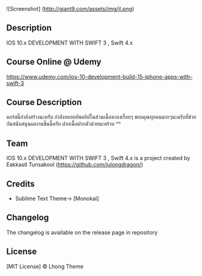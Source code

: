 ![Screenshot] (http://giant9.com/assets/img/jl.png)

## Description
 IOS 10.x DEVELOPMENT WITH SWIFT 3 , Swift 4.x 

## Course Online @ Udemy
 https://www.udemy.com/ios-10-development-build-15-iphone-apps-with-swift-3

## Course Description
คอร์สนี้กำลังสร้างนะครับ กำลังทยอยอัพคลิปในส่วนเนื้อหาลงเรื่อยๆ
ขอบคุณทุกคนมากๆนะครับที่ช่วยกันสนับสนุนผลงานชิ้นนี้ครับ 
ฝากเนื้อฝากตัวด้วยนะคร้าบ ^^


## Team

 IOS 10.x DEVELOPMENT WITH SWIFT 3 , Swift 4.x
 is a project created by Eakkasit Tunsakool (https://github.com/julongdragon/)


## Credits

* Sublime Text Theme-> [Monokai]

## Changelog

The changelog is available on the release page in repository

## License

[MIT License]  © Lhong Theme